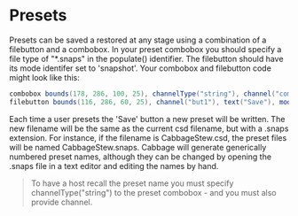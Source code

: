 # Presets
Presets can be saved a restored at any stage using a combination of a filebutton and a combobox. In your preset combobox you should specify a file type of "\*.snaps" in the populate() identifier. The filebutton should have its mode identifer set to 'snapshot'. Your combobox and filebutton code might look like this:

```csharp
combobox bounds(178, 286, 100, 25), channelType("string"), channel("comboChannel"), populate("*.snaps")
filebutton bounds(116, 286, 60, 25), channel("but1"), text("Save"), mode("snapshot")
```

Each time a user presets the 'Save' button a new preset will be written. The new filename will be the same as the current csd filename, but with a .snaps extension. For instance, if the filename is CabbageStew.csd, the preset files will be named CabbageStew.snaps. Cabbage will generate generically numbered preset names, although they can be changed by opening the .snaps file in a text editor and editing the names by hand.    

>To have a host recall the preset name you must specify channelType("string") to the preset combobox - and you must also provide channel.